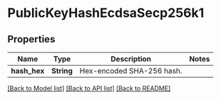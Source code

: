 # PublicKeyHashEcdsaSecp256k1

## Properties

Name | Type | Description | Notes
------------ | ------------- | ------------- | -------------
**hash_hex** | **String** | Hex-encoded SHA-256 hash. | 

[[Back to Model list]](../README.md#documentation-for-models) [[Back to API list]](../README.md#documentation-for-api-endpoints) [[Back to README]](../README.md)


